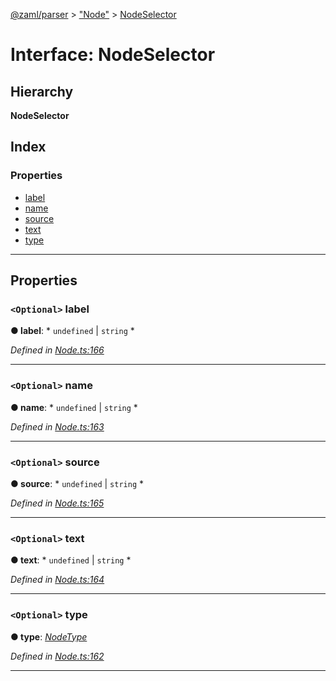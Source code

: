 [@zaml/parser](../README.md) > ["Node"](../modules/_node_.md) > [NodeSelector](../interfaces/_node_.nodeselector.md)

# Interface: NodeSelector

## Hierarchy

**NodeSelector**

## Index

### Properties

* [label](_node_.nodeselector.md#label)
* [name](_node_.nodeselector.md#name)
* [source](_node_.nodeselector.md#source)
* [text](_node_.nodeselector.md#text)
* [type](_node_.nodeselector.md#type)

---

## Properties

<a id="label"></a>

### `<Optional>` label

**● label**: * `undefined` &#124; `string`
*

*Defined in [Node.ts:166](https://github.com/nexushubs/zaml-lang/blob/dc16477/packages/zaml-parser/src/Node.ts#L166)*

___
<a id="name"></a>

### `<Optional>` name

**● name**: * `undefined` &#124; `string`
*

*Defined in [Node.ts:163](https://github.com/nexushubs/zaml-lang/blob/dc16477/packages/zaml-parser/src/Node.ts#L163)*

___
<a id="source"></a>

### `<Optional>` source

**● source**: * `undefined` &#124; `string`
*

*Defined in [Node.ts:165](https://github.com/nexushubs/zaml-lang/blob/dc16477/packages/zaml-parser/src/Node.ts#L165)*

___
<a id="text"></a>

### `<Optional>` text

**● text**: * `undefined` &#124; `string`
*

*Defined in [Node.ts:164](https://github.com/nexushubs/zaml-lang/blob/dc16477/packages/zaml-parser/src/Node.ts#L164)*

___
<a id="type"></a>

### `<Optional>` type

**● type**: *[NodeType](../enums/_node_.nodetype.md)*

*Defined in [Node.ts:162](https://github.com/nexushubs/zaml-lang/blob/dc16477/packages/zaml-parser/src/Node.ts#L162)*

___

